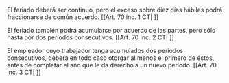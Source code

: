 El feriado deberá ser continuo, pero el exceso sobre diez días hábiles podrá fraccionarse de común acuerdo. [[Art. 70 inc. 1 CT| ]]

El feriado también podrá acumularse por acuerdo de las partes, pero sólo hasta por dos períodos consecutivos. [[Art. 70 inc. 2 CT| ]]

El empleador cuyo trabajador tenga acumulados dos períodos consecutivos, deberá en todo caso otorgar al menos el primero de éstos, antes de completar el año que le da derecho a un nuevo período. [[Art. 70 inc. 3 CT| ]]